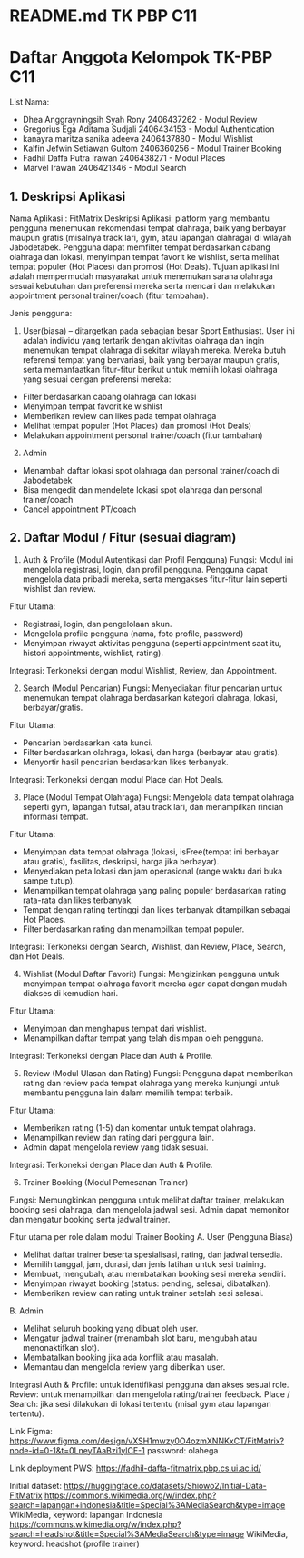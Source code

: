 # README.md TK PBP C11

# Daftar Anggota Kelompok TK-PBP C11
List Nama:
- Dhea Anggrayningsih Syah Rony 2406437262 - Modul Review
- Gregorius Ega Aditama Sudjali 2406434153 - Modul Authentication
- kanayra maritza sanika adeeva 2406437880 - Modul Wishlist
- Kalfin Jefwin Setiawan Gultom 2406360256 - Modul Trainer Booking
- Fadhil Daffa Putra Irawan 2406438271 - Modul Places
- Marvel Irawan 2406421346 - Modul Search

## 1. Deskripsi Aplikasi 
Nama Aplikasi : FitMatrix
Deskripsi Aplikasi: platform yang membantu pengguna menemukan rekomendasi tempat olahraga, baik yang berbayar maupun gratis (misalnya track lari, gym, atau lapangan olahraga) di wilayah Jabodetabek. Pengguna dapat memfilter tempat berdasarkan cabang olahraga dan lokasi, menyimpan tempat favorit ke wishlist, serta melihat tempat populer (Hot Places) dan promosi (Hot Deals). Tujuan aplikasi ini adalah mempermudah masyarakat untuk menemukan sarana olahraga sesuai kebutuhan dan preferensi mereka serta mencari dan melakukan appointment  personal trainer/coach (fitur tambahan).

Jenis pengguna: 
1. User(biasa) – ditargetkan pada sebagian besar Sport Enthusiast.
User ini adalah individu yang tertarik dengan aktivitas olahraga dan ingin menemukan tempat olahraga di sekitar wilayah mereka. Mereka butuh referensi tempat yang bervariasi, baik yang berbayar maupun gratis, serta memanfaatkan fitur-fitur berikut untuk memilih lokasi olahraga yang sesuai dengan preferensi mereka:
- Filter berdasarkan cabang olahraga dan lokasi
- Menyimpan tempat favorit ke wishlist
- Memberikan review dan likes pada tempat olahraga
- Melihat tempat populer (Hot Places) dan promosi (Hot Deals)
- Melakukan appointment  personal trainer/coach (fitur tambahan)

2. Admin
- Menambah daftar lokasi spot olahraga dan personal trainer/coach di Jabodetabek
- Bisa mengedit dan mendelete lokasi spot olahraga dan personal trainer/coach
- Cancel appointment PT/coach


## 2. Daftar Modul / Fitur (sesuai diagram)

1.  Auth & Profile (Modul Autentikasi dan Profil Pengguna)
Fungsi: Modul ini mengelola registrasi, login, dan profil pengguna. Pengguna dapat mengelola data pribadi mereka, serta mengakses fitur-fitur lain seperti wishlist dan review.

Fitur Utama:
- Registrasi, login, dan pengelolaan akun.
- Mengelola profile pengguna (nama, foto profile, password)
- Menyimpan riwayat aktivitas pengguna (seperti appointment saat itu, histori appointments, wishlist, rating).

Integrasi: Terkoneksi dengan modul Wishlist, Review, dan Appointment.


2. Search (Modul Pencarian)
Fungsi: Menyediakan fitur pencarian untuk menemukan tempat olahraga berdasarkan kategori olahraga, lokasi, berbayar/gratis.

Fitur Utama:
- Pencarian berdasarkan kata kunci.
- Filter berdasarkan olahraga, lokasi, dan harga (berbayar atau gratis).
- Menyortir hasil pencarian berdasarkan likes terbanyak.
  
Integrasi: Terkoneksi dengan modul Place dan Hot Deals.


3. Place (Modul Tempat Olahraga)
Fungsi: Mengelola data tempat olahraga seperti gym, lapangan futsal, atau track lari, dan menampilkan rincian informasi tempat.

Fitur Utama:
- Menyimpan data tempat olahraga (lokasi, isFree(tempat ini berbayar atau gratis), fasilitas, deskripsi, harga jika berbayar).
- Menyediakan peta lokasi dan jam operasional (range waktu dari buka sampe tutup).
- Menampilkan tempat olahraga yang paling populer berdasarkan rating rata-rata dan likes terbanyak.
- Tempat dengan rating tertinggi dan likes terbanyak ditampilkan sebagai Hot Places.
- Filter berdasarkan rating dan menampilkan tempat populer.

Integrasi: Terkoneksi dengan Search, Wishlist, dan Review, Place, Search, dan Hot Deals.


4. Wishlist (Modul Daftar Favorit)
Fungsi: Mengizinkan pengguna untuk menyimpan tempat olahraga favorit mereka agar dapat dengan mudah diakses di kemudian hari.

Fitur Utama:
- Menyimpan dan menghapus tempat dari wishlist.
- Menampilkan daftar tempat yang telah disimpan oleh pengguna.
  
Integrasi: Terkoneksi dengan Place dan Auth & Profile.


5. Review (Modul Ulasan dan Rating)
Fungsi: Pengguna dapat memberikan rating dan review pada tempat olahraga yang mereka kunjungi untuk membantu pengguna lain dalam memilih tempat terbaik.

Fitur Utama:
- Memberikan rating (1-5) dan komentar untuk tempat olahraga.
- Menampilkan review dan rating dari pengguna lain.
- Admin dapat mengelola review yang tidak sesuai.

Integrasi: Terkoneksi dengan Place dan Auth & Profile.


6. Trainer Booking (Modul Pemesanan Trainer)

Fungsi:
Memungkinkan pengguna untuk melihat daftar trainer, melakukan booking sesi olahraga, dan mengelola jadwal sesi. Admin dapat memonitor dan mengatur booking serta jadwal trainer.

Fitur utama per role dalam modul Trainer Booking
A. User (Pengguna Biasa)
- Melihat daftar trainer beserta spesialisasi, rating, dan jadwal tersedia.
- Memilih tanggal, jam, durasi, dan jenis latihan untuk sesi training.
- Membuat, mengubah, atau membatalkan booking sesi mereka sendiri.
- Menyimpan riwayat booking (status: pending, selesai, dibatalkan).
- Memberikan review dan rating untuk trainer setelah sesi selesai.

B. Admin
- Melihat seluruh booking yang dibuat oleh user.
- Mengatur jadwal trainer (menambah slot baru, mengubah atau menonaktifkan slot).
- Membatalkan booking jika ada konflik atau masalah.
- Memantau dan mengelola review yang diberikan user.

Integrasi
Auth & Profile: untuk identifikasi pengguna dan akses sesuai role.
Review: untuk menampilkan dan mengelola rating/trainer feedback.
Place / Search: jika sesi dilakukan di lokasi tertentu (misal gym atau lapangan tertentu).



Link Figma: 
https://www.figma.com/design/vXSH1mwzy0O4ozmXNNKxCT/FitMatrix?node-id=0-1&t=0LneyTAaBzi1ylCE-1
password: olahega

Link deployment PWS:
https://fadhil-daffa-fitmatrix.pbp.cs.ui.ac.id/

Initial dataset: 
https://huggingface.co/datasets/Shiowo2/Initial-Data-FitMatrix
https://commons.wikimedia.org/w/index.php?search=lapangan+indonesia&title=Special%3AMediaSearch&type=image WikiMedia, keyword: lapangan Indonesia
https://commons.wikimedia.org/w/index.php?search=headshot&title=Special%3AMediaSearch&type=image WikiMedia, keyword: headshot (profile trainer)
